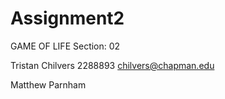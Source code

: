# Assignment2
GAME OF LIFE
Section: 02


Tristan Chilvers
2288893
chilvers@chapman.edu

Matthew Parnham
